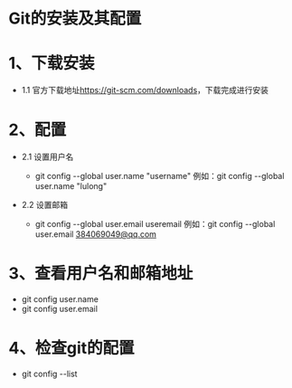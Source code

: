 # Git的安装及其配置

# 1、下载安装

* 1.1 官方下载地址<https://git-scm.com/downloads>，下载完成进行安装

#  2、配置

* 2.1 设置用户名
  * git config --global user.name "username"  例如：git config --global user.name "lulong"

* 2.2 设置邮箱
  * git config --global  user.email useremail 例如：git config --global user.email 384069049@qq.com

# 3、查看用户名和邮箱地址

+ git config user.name
+ git config user.email

# 4、检查git的配置

+ git config --list

